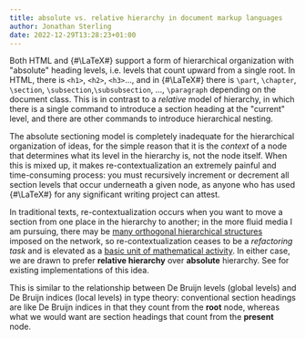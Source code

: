 ```yaml
---
title: absolute vs. relative hierarchy in document markup languages
author: Jonathan Sterling
date: 2022-12-29T13:28:23+01:00
---
```


Both HTML and {#\LaTeX#} support a form of hierarchical organization with "absolute" heading levels, i.e. levels that count upward from a single root. In HTML, there is `<h1>`, `<h2>`, `<h3>`..., and in {#\LaTeX#} there is `\part`, `\chapter`, `\section`, `\subsection`,`\subsubsection`, ..., `\paragraph` depending on the document class. This is in contrast to a *relative* model of hierarchy, in which there is a single command to introduce a section heading at the "current" level, and there are other commands to introduce hierarchical nesting.

The absolute sectioning model is completely inadequate for the hierarchical organization of ideas, for the simple reason that it is the *context* of a node that determines what its level in the hierarchy is, not the node itself. When this is mixed up, it makes re-contextualization an extremely painful and time-consuming process: you must recursively increment or decrement all section levels that occur underneath a given node, as anyone who has used {#\LaTeX#} for any significant writing project can attest.

In traditional texts, re-contextualization occurs when you want to move a section from one place in the hierarchy to another; in the more fluid media I am pursuing, there may be  [many orthogonal hierarchical structures](tfmt-0006) imposed on the network, so re-contextualization ceases to be a *refactoring task* and is elevated as a [basic unit of mathematical activity](tfmt-0006). In either case, we are drawn to prefer **relative hierarchy** over **absolute** hierarchy. See [](tfmt-000C) for existing implementations of this idea.

This is similar to the relationship between De Bruijn levels (global levels) and De Bruijn indices (local levels) in type theory: conventional section headings are like De Bruijn indices in that they count from the **root** node, whereas what we would want are section headings that count from the **present** node.
